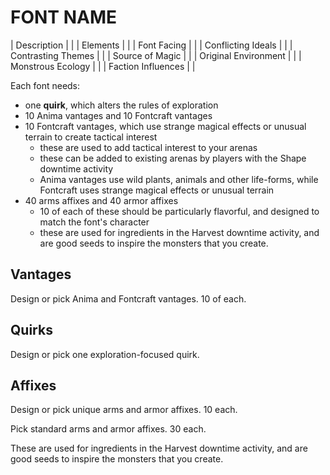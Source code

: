 # FONT NAME

| Description          |     |
| Elements             |     |
| Font Facing          |     |
| Conflicting Ideals   |     |
| Contrasting Themes   |     |
| Source of Magic      |     |
| Original Environment |     |
| Monstrous Ecology    |     |
| Faction Influences   |     |

Each font needs:

- one **quirk**, which alters the rules of exploration
- 10 Anima vantages and 10 Fontcraft vantages
- 10 Fontcraft vantages, which use strange magical effects or unusual terrain to create tactical interest
  - these are used to add tactical interest to your arenas
  - these can be added to existing arenas by players with the Shape downtime activity
  - Anima vantages use wild plants, animals and other life-forms, while Fontcraft uses strange magical effects or unusual terrain
- 40 arms affixes and 40 armor affixes
  - 10 of each of these should be particularly flavorful, and designed to match the font's character
  - these are used for ingredients in the Harvest downtime activity, and are good seeds to inspire the monsters that you create.

## Vantages

Design or pick Anima and Fontcraft vantages. 10 of each.

## Quirks

Design or pick one exploration-focused quirk.

## Affixes

Design or pick unique arms and armor affixes. 10 each.

Pick standard arms and armor affixes. 30 each.

These are used for ingredients in the Harvest downtime activity, and are good seeds to inspire the monsters that you create.
